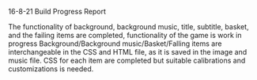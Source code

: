 16-8-21 Build Progress Report

The functionality of background, background music, title, subtitle, basket, and the failing items are completed, functionality of the game is work in progress
Background/Background music/Basket/Falling items are interchangeable in the CSS and HTML file, as it is saved in the image and music file.
CSS for each item are completed but suitable calibrations and customizations is needed.   


